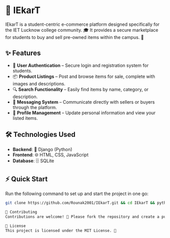 # 🚀 IEkarT

IEkarT is a student-centric e-commerce platform designed specifically for the IET Lucknow college community. 🎓 It provides a secure marketplace for students to buy and sell pre-owned items within the campus. 🛒

## ✨ Features

- 🔐 **User Authentication** – Secure login and registration system for students.
- 📦 **Product Listings** – Post and browse items for sale, complete with images and descriptions.
- 🔍 **Search Functionality** – Easily find items by name, category, or description.
- 💬 **Messaging System** – Communicate directly with sellers or buyers through the platform.
- 👤 **Profile Management** – Update personal information and view your listed items.

## 🛠 Technologies Used

- **Backend**: 🐍 Django (Python)
- **Frontend**: 🌐 HTML, CSS, JavaScript
- **Database**: 🗄 SQLite

## ⚡ Quick Start

Run the following command to set up and start the project in one go:  

```bash
git clone https://github.com/Rounak2001/IEkarT.git && cd IEkarT && python -m venv venv && source venv/bin/activate && pip install -r requirements.txt && python manage.py migrate && python manage.py runserver

🤝 Contributing
Contributions are welcome! 🎉 Please fork the repository and create a pull request with your changes. Make sure your code follows best practices and includes necessary tests.

📜 License
This project is licensed under the MIT License. 📄




